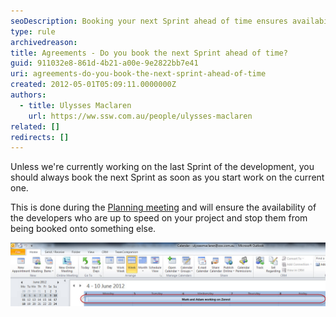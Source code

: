 ```yaml
---
seoDescription: Booking your next Sprint ahead of time ensures availability and prevents developers from being assigned to other projects
type: rule
archivedreason:
title: Agreements - Do you book the next Sprint ahead of time?
guid: 911032e8-861d-4b21-a00e-9e2822bb7e41
uri: agreements-do-you-book-the-next-sprint-ahead-of-time
created: 2012-05-01T05:09:11.0000000Z
authors:
  - title: Ulysses Maclaren
    url: https://ww.ssw.com.au/people/ulysses-maclaren
related: []
redirects: []
---
```


Unless we're currently working on the last Sprint of the development, you should always book the next Sprint as soon as you start work on the current one.

<!--endintro-->

This is done during the [Planning meeting](/what-happens-at-a-sprint-planning-meeting) and will ensure the availability of the developers who are up to speed on your project and stop them from being booked onto something else.

![Figure: If you have booked the guys in, you will have an appointment like this in your Outlook](Scheduled_Appointment.jpg)
